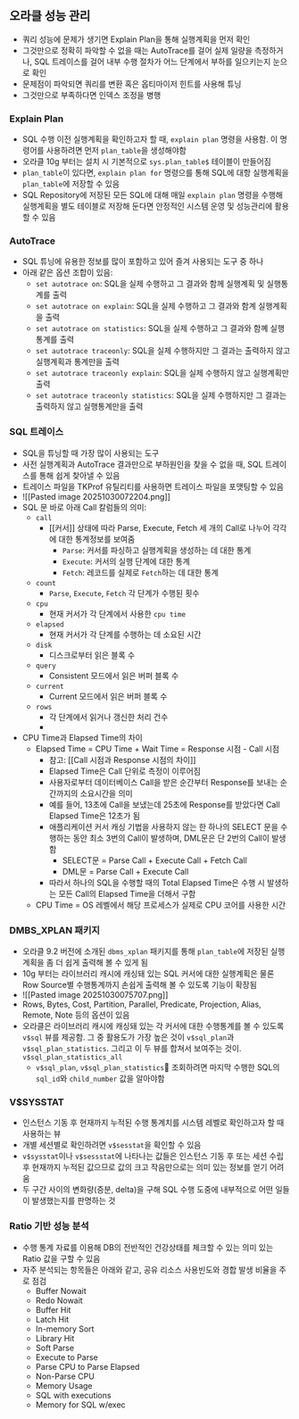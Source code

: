 ## 오라클 성능 관리
- 쿼리 성능에 문제가 생기면 Explain Plan을 통해 실행계획을 먼저 확인
- 그것만으로 정확히 파악할 수 없을 때는 AutoTrace를 걸어 실제 일량을 측정하거나, SQL 트레이스를 걸어 내부 수행 절차가 어느 단계에서 부하를 일으키는지 눈으로 확인
- 문제점이 파악되면 쿼리를 변환 혹은 옵티마이저 힌트를 사용해 튜닝
- 그것만으로 부족하다면 인덱스 조정을 병행

### Explain Plan
- SQL 수행 이전 실행계획을 확인하고자 할 때, `explain plan` 명령을 사용함. 이 명령어를 사용하려면 먼저 `plan_table`을 생성해야함
- 오라클 10g 부터는 설치 시 기본적으로 `sys.plan_table$` 테이블이 만들어짐
- `plan_table`이 있다면, `explain plan for` 명령으를 통해 SQL에 대항 실행계획을 `plan_table`에 저장할 수 있음
- SQL Repository에 저장된 모든 SQL에 대해 매일 `explain plan` 명령을 수행해 실행계획을 별도 테이블로 저장해 둔다면 안정적인 시스템 운영 및 성능관리에 활용할 수 있음

### AutoTrace
- SQL 튜닝에 유용한 정보를 많이 포함하고 있어 즐겨 사용되는 도구 중 하나
- 아래 같은 옵션 조합이 있음:
	- `set autotrace on`: SQL을 실제 수행하고 그 결과와 함께 실행계획 및 실행통계를 출력
	- `set autotrace on explain`: SQL을 실제 수행하고 그 결과와 함계 실행계획을 출력
	- `set autotrace on statistics`: SQL을 실제 수행하고 그 결과와 함꼐 실행통계를 출력
	- `set autotrace traceonly`: SQL을 실제 수행하지만 그 결과는 출력하지 않고 실행계획과 통계만을 출력
	- `set autotrace traceonly explain`: SQL을 실제 수행하지 않고 실행계획만 출력
	- `set autotrace traceonly statistics`: SQL을 실제 수행하지만 그 결과는 출력하지 않고 실행통계만을 출력

### SQL 트레이스
- SQL을 튜닝할 때 가장 많이 사용되는 도구
- 사전 실행계획과 AutoTrace 결과만으로 부하원인을 찾을 수 없을 때, SQL 트레이스를 통해 쉽게 찾아낼 수 있음
- 트레이스 파일을 TKProf 유틸리티를 사용하면 트레이스 파일을 포맷팅할 수 있음
- ![[Pasted image 20251030072204.png]]
- SQL 문 바로 아래 Call 칼럼들의 의미:
	- `call`
		- [[커서]] 상태에 따라 Parse, Execute, Fetch 세 개의 Call로 나누어 각각에 대한 통계정보를 보여줌
			- `Parse`: 커서를 파싱하고 실행계획을 생성하는 데 대한 통계
			- `Execute`: 커서의 실행 단계에 대한 통계
			- `Fetch`: 레코드를 실제로 `Fetch`하는 데 대한 통계
	- `count`
		- `Parse`, `Execute`, `Fetch` 각 단계가 수행된 횟수
	- `cpu`
		- 현재 커서가 각 단계에서 사용한 `cpu time`
	- `elapsed`
		- 현재 커서가 각 단계를 수행하는 데 소요된 시간
	- `disk`
		- 디스크로부터 읽은 블록 수
	- `query`
		- Consistent 모드에서 읽은 버퍼 블록 수
	- `current`
		- Current 모드에서 읽은 버퍼 블록 수
	- `rows`
		- 각 단계에서 읽거나 갱신한 처리 건수
		- 
- CPU Time과 Elapsed Time의 차이
	- Elapsed Time = CPU Time + Wait Time  = Response 시점 - Call 시점
		- 참고: [[Call 시점과 Response 시점의 차이]]
		- Elapsed Time은 Call 단위로 측정이 이루어짐
		- 사용자로부터 데이터베이스 Call을 받은 순간부터 Response를 보내는 순간까지의 소요시간을 의미
		- 예를 들어, 13초에 Call을 보냈는데 25초에 Response를 받았다면 Call Elapsed Time은 12초가 됨
		- 애플리케이션 커서 캐싱 기법을 사용하지 않는 한 하나의 SELECT 문을 수행하는 동안 최소 3번의 Call이 발생하며, DML문은 단 2번의 Call이 발생함
			- SELECT문 = Parse Call + Execute Call + Fetch Call
			- DML문 = Parse Call + Execute Call
		- 따라서 하나의 SQL을 수행할 때의 Total Elapsed Time은 수행 시 발생하는 모든 Call의 Elapsed Time을 더해서 구함
	- CPU Time = OS 레벨에서 해당 프로세스가 실제로 CPU 코어를 사용한 시간 

### DMBS_XPLAN 패키지
- 오라클 9.2 버전에 소개된 `dbms_xplan` 패키지를 통해 `plan_table`에 저장된 실행계획을 좀 더 쉽게 출력해 볼 수 있게 됨
- 10g 부터는 라이브러리 캐시에 캐싱돼 있는 SQL 커서에 대한 실행계획은 물론 Row Source별 수행통계까지 손쉽게 출력해 볼 수 있도록 기능이 확장됨
- ![[Pasted image 20251030075707.png]]
- Rows, Bytes, Cost, Partition, Parallel, Predicate, Projection, Alias, Remote, Note 등의 옵션이 있음
- 오라클은 라이브러리 캐시에 캐싱돼 있는 각 커서에 대한 수행통계를 볼 수 있도록 `v$sql` 뷰를 제공함. 그 중 활용도가 가장 높은 것이 `v$sql_plan`과 `v$sql_plan_statistics`. 그리고 이 두 뷰를 합쳐서 보여주는 것이. `v$sql_plan_statistics_all`
	- `v$sql_plan`, `v$sql_plan_statistics` 조회하려면 마지막 수행한 SQL의 `sql_id`와 `child_number` 값을 알아야함

### V$SYSSTAT
- 인스턴스 기동 후 현재까지 누적된 수행 통계치를 시스템 레벨로 확인하고자 할 때 사용하는 뷰
- 개별 세션별로 확인하려면 `v$sesstat`을 확인할 수 있음
- `v$sysstat`이나 `v$sessstat`에 나타나는 값들은 인스턴스 기동 후 또는 세션 수립 후 현재까지 누적된 값으므로 값의 크고 작음만으로는 의미 있는 정보를 얻기 어려움
- 두 구간 사이의 변화량(증분, delta)을 구해 SQL 수행 도중에 내부적으로 어떤 일들이 발생했는지를 판명하는 것
### Ratio 기반 성능 분석
- 수행 통계 자료를 이용해 DB의 전반적인 건강상태를 체크할 수 있는 의미 있는 Ratio 값을 구할 수 있음
- 자주 분석되는 항목들은 아래와 같고, 공유 리소스 사용빈도와 경합 발생 비율을 주로 점검
	- Buffer Nowait
	- Redo Nowait
	- Buffer Hit
	- Latch Hit
	- In-memory Sort
	- Library Hit
	- Soft Parse
	- Execute to Parse
	- Parse CPU to Parse Elapsed
	- Non-Parse CPU
	- Memory Usage
	- SQL with executions
	- Memory for SQL w/exec